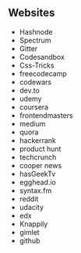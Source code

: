
##  Websites

 - Hashnode
 - Spectrum
 - Gitter
 - Codesandbox
 - Css-Tricks
 - freecodecamp
 - codewars
 - dev.to
 - udemy
 - coursera
 - frontendmasters
 - medium
 - quora
 - hackerrank
 - product hunt
 - techcrunch
 - cooper news
 - hasGeekTv
 - egghead.io
 - syntax.fm
 - reddit
 - udacity
 - edx
 - Knappily
 - gimlet
 - github
<!--stackedit_data:
eyJoaXN0b3J5IjpbLTE2NTA2MDE2MDAsLTE1MjA3MzM5MDEsLT
E1MjA3MzM5MDEsLTE1MjA3MzM5MDEsOTAzNzE5MDE5XX0=
-->